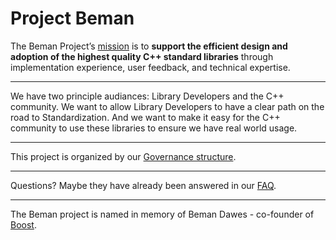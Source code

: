 # Project Beman

The Beman Project’s [mission](docs/missionstatement.md) is to **support the efficient design and adoption of the highest quality C++ standard libraries** through implementation experience, user feedback, and technical expertise.

---

We have two principle audiances: Library Developers and the C++ community.  We want to allow Library Developers to have a clear path on the road to Standardization.  And we want to make it easy for the C++ community to use these libraries to ensure we have real world usage.

---

This project is organized by our [Governance structure](docs/governance.md).

---

Questions?  Maybe they have already been answered in our [FAQ](docs/faq.md).

---

The Beman project is named in memory of Beman Dawes - co-founder of [Boost](https://www.boost.org).

